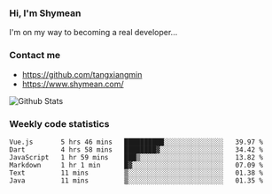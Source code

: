 ### Hi, I'm Shymean

I'm on my way to becoming a real developer...

### Contact me

- <https://github.com/tangxiangmin>
- <https://www.shymean.com/>

![Github Stats](https://github-readme-stats.vercel.app/api?username=tangxiangmin&show_icons=true&theme=dark)


###  Weekly code statistics

<!--START_SECTION:waka-->

```text
Vue.js       5 hrs 46 mins   ██████████░░░░░░░░░░░░░░░   39.97 %
Dart         4 hrs 58 mins   ████████▓░░░░░░░░░░░░░░░░   34.42 %
JavaScript   1 hr 59 mins    ███▒░░░░░░░░░░░░░░░░░░░░░   13.82 %
Markdown     1 hr 1 min      █▓░░░░░░░░░░░░░░░░░░░░░░░   07.09 %
Text         11 mins         ▒░░░░░░░░░░░░░░░░░░░░░░░░   01.38 %
Java         11 mins         ▒░░░░░░░░░░░░░░░░░░░░░░░░   01.35 %
```

<!--END_SECTION:waka-->